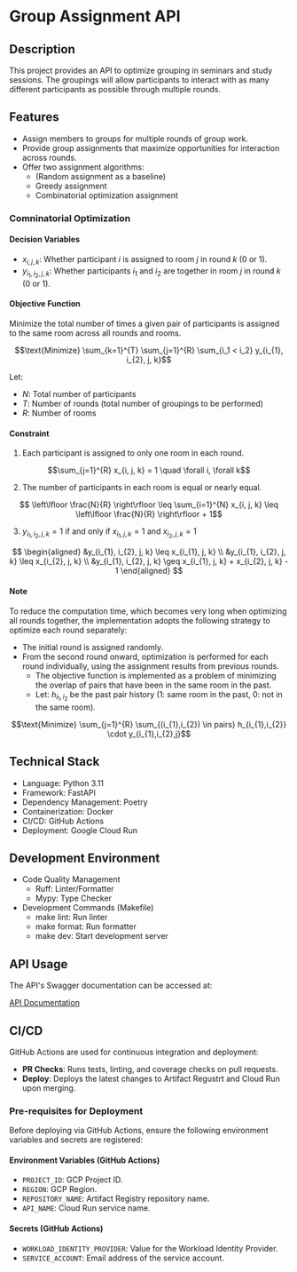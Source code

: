 # Group Assignment API

## Description

This project provides an API to optimize grouping in seminars and study sessions. The groupings will allow participants to interact with as many different participants as possible through multiple rounds.

## Features
- Assign members to groups for multiple rounds of group work.
- Provide group assignments that maximize opportunities for interaction across rounds.
- Offer two assignment algorithms:
  - (Random assignment as a baseline)
  - Greedy assignment
  - Combinatorial optimization assignment
 
### Comninatorial Optimization

#### Decision Variables

- $x_{i, j, k}$: Whether participant $i$ is assigned to room $j$ in round $k$ (0 or 1).
- $y_{i_{1}, i_{2}, j, k}$: Whether participants $i_{1}$ and $i_{2}$ are together in room $j$ in round $k$ (0 or 1).

#### Objective Function

Minimize the total number of times a given pair of participants is assigned to the same room across all rounds and rooms.

$$\text{Minimize} \sum_{k=1}^{T} \sum_{j=1}^{R} \sum_{i_1 < i_2} y_{i_{1}, i_{2}, j, k}$$

Let:
- $N$: Total number of participants
- $T$: Number of rounds (total number of groupings to be performed)
- $R$: Number of rooms

#### Constraint

1. Each participant is assigned to only one room in each round.

$$\sum_{j=1}^{R} x_{i, j, k} = 1 \quad \forall i, \forall k$$

2. The number of participants in each room is equal or nearly equal.

$$ \left\lfloor \frac{N}{R} \right\rfloor \leq \sum_{i=1}^{N} x_{i, j, k} \leq \left\lfloor \frac{N}{R} \right\rfloor + 1$$

3. $y_{i_{1}, i_{2}, j, k} = 1$ if and only if $x_{i_{1}, j, k} = 1$ and $x_{i_{2}, j, k} = 1$

$$
\begin{aligned}
    &y_{i_{1}, i_{2}, j, k} \leq x_{i_{1}, j, k} \\
    &y_{i_{1}, i_{2}, j, k} \leq x_{i_{2}, j, k} \\
    &y_{i_{1}, i_{2}, j, k} \geq x_{i_{1}, j, k} + x_{i_{2}, j, k}  - 1
\end{aligned}
$$

#### Note
To reduce the computation time, which becomes very long when optimizing all rounds together, the implementation adopts the following strategy to optimize each round separately:

- The initial round is assigned randomly.
- From the second round onward, optimization is performed for each round individually, using the assignment results from previous rounds.
  - The objective function is implemented as a problem of minimizing the overlap of pairs that have been in the same room in the past.
  - Let: $h_{i_1,i_2}$ be the past pair history (1: same room in the past, 0: not in the same room).

$$\text{Minimize} \sum_{j=1}^{R} \sum_{(i_{1},i_{2}) \in pairs} h_{i_{1},i_{2}} \cdot y_{i_{1},i_{2},j}$$



## Technical Stack
- Language: Python 3.11
- Framework: FastAPI
- Dependency Management: Poetry
- Containerization: Docker
- CI/CD: GitHub Actions
- Deployment: Google Cloud Run

## Development Environment
- Code Quality Management
    - Ruff: Linter/Formatter
    - Mypy: Type Checker
- Development Commands (Makefile)
    - make lint: Run linter
    - make format: Run formatter
    - make dev: Start development server

## API Usage

The API's Swagger documentation can be accessed at:

[API Documentation](https://room-assignment-api-1037219502389.asia-northeast1.run.app/docs)


## CI/CD
GitHub Actions are used for continuous integration and deployment:
- **PR Checks**: Runs tests, linting, and coverage checks on pull requests.
- **Deploy**: Deploys the latest changes to Artifact Regustrt and Cloud Run upon merging.

### Pre-requisites for Deployment

Before deploying via GitHub Actions, ensure the following environment variables and secrets are registered:

#### Environment Variables (GitHub Actions)
- `PROJECT_ID`: GCP Project ID.
- `REGION`: GCP Region.
- `REPOSITORY_NAME`: Artifact Registry repository name.
- `API_NAME`: Cloud Run service name.

#### Secrets (GitHub Actions)
- `WORKLOAD_IDENTITY_PROVIDER`: Value for the Workload Identity Provider.
- `SERVICE_ACCOUNT`: Email address of the service account.
